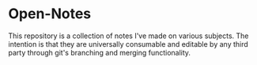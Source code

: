 # Open-Notes
This repository is a collection of notes I've made on various subjects. The intention is that they are universally consumable and editable by any third party through git's branching and merging functionality. 
